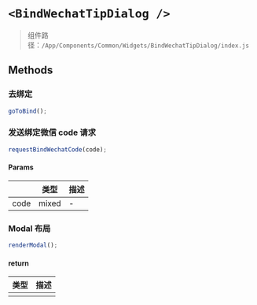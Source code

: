 # `<BindWechatTipDialog />`

> 组件路径：`/App/Components/Common/Widgets/BindWechatTipDialog/index.js`

## Methods

### 去绑定

```js
goToBind();
```

### 发送绑定微信 code 请求

```js
requestBindWechatCode(code);
```

#### Params

|      | 类型  | 描述 |
| ---- | ----- | ---- |
| code | mixed | -    |

### Modal 布局

```js
renderModal();
```

#### return

| 类型 | 描述 |
| ---- | ---- |
|      |      |
